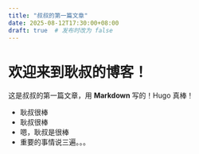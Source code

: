 ```yaml
---
title: "叔叔的第一篇文章"
date: 2025-08-12T17:30:00+08:00
draft: true  # 发布时改为 false
---
```


# 欢迎来到耿叔的博客！

 这是叔叔的第一篇文章，用 **Markdown** 写的！Hugo 真棒！

- 耿叔很棒
- 耿叔很棒
- 嗯，耿叔是很棒
- 重要的事情说三遍。。。